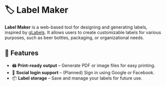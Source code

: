 # 🏷️ Label Maker

**Label Maker** is a web-based tool for designing and generating labels, inspired by [gLabels](https://github.com/jimevins/glabels-qt).
It allows users to create customizable labels for various purposes, such as beer bottles, packaging, or organizational needs.

## 🚀 Features
- 🖨️ **Print-ready output** – Generate PDF or image files for easy printing.
- 🔗 **Social login support** – (Planned) Sign in using Google or Facebook.
- 📦 **Label storage** – Save and manage your labels for future use.
